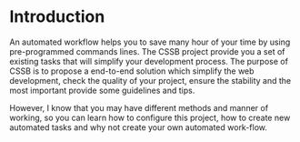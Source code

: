 # Introduction

An automated workflow helps you to save many hour of your time by using pre-programmed commands lines. The CSSB project provide you a set of existing tasks that will simplify your development process. The purpose of CSSB is to propose a end-to-end solution which simplify the web development, check the quality of your project, ensure the stability and the most important provide some guidelines and tips.

However, I know that you may have different methods and manner of working, so you can learn how to configure this project, how to create new automated tasks and why not create your own automated work-flow.
